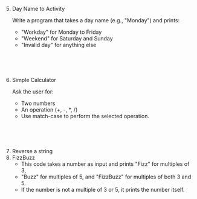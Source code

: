 5. Day Name to Activity

   Write a program that takes a day name (e.g., "Monday") and prints:
   - "Workday" for Monday to Friday
   - "Weekend" for Saturday and Sunday
   - "Invalid day" for anything else

&nbsp;

&nbsp;

6. Simple Calculator

   Ask the user for:
   - Two numbers
   - An operation (+, -, \*, /)
   - Use match-case to perform the selected operation.

&nbsp;

&nbsp;

7. Reverse a string
8. FizzBuzz
   - This code takes a number as input and prints "Fizz" for multiples of 3,
   - "Buzz" for multiples of 5, and "FizzBuzz" for multiples of both 3 and 5.
   - If the number is not a multiple of 3 or 5, it prints the number itself.

&nbsp;

&nbsp;

&nbsp;

